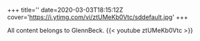 +++
title=''
date=2020-03-03T18:15:12Z
cover='https://i.ytimg.com/vi/ztUMeKb0Vtc/sddefault.jpg'
+++

All content belongs to GlennBeck.
{{< youtube ztUMeKb0Vtc >}}
